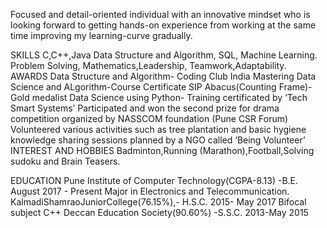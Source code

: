 Focused and detail-oriented individual with an innovative mindset who is looking forward to getting hands-on experience from working at the same time improving my learning-curve gradually.

SKILLS
C,C++,Java
Data Structure and Algorithm, SQL, Machine Learning.
Problem Solving, Mathematics,Leadership, Teamwork,Adaptability.
AWARDS
Data Structure and Algorithm- Coding Club India
Mastering Data Science and ALgorithm-Course Certificate
SIP Abacus(Counting Frame)-Gold medalist
Data Science using Python- Training certificated by ‘Tech Smart Systems’
Participated and won the second prize for drama competition organized by NASSCOM foundation (Pune CSR Forum)
Volunteered various activities such as tree plantation and basic hygiene knowledge sharing sessions planned by a NGO called ‘Being Volunteer’
INTEREST AND HOBBIES
Badminton,Running (Marathon),Football,Solving sudoku and Brain Teasers.

EDUCATION
Pune Institute of Computer Technology(CGPA-8.13)​ -​B.E. August 2017 - Present
Major in Electronics and Telecommunication.
KalmadiShamraoJuniorCollege(76.15%),-​ ​H.S.C. 2015- May 2017
Bifocal subject C++
Deccan Education Society(90.60%) -S.S.C.
2013-May 2015


<!---
SajG/SajG is a ✨ special ✨ repository because its `README.md` (this file) appears on your GitHub profile.
You can click the Preview link to take a look at your changes.
--->
